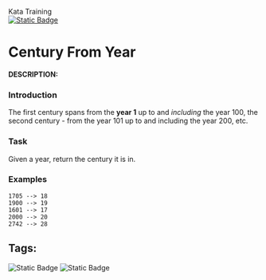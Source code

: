 Kata Training <br>
[![Static Badge](https://img.shields.io/badge/8kyu%20-%20black?style=flat&logo=codewars&labelColor=B1361E&color=black)](Javascript/8kyu)

# Century From Year

**DESCRIPTION:**

### Introduction

The first century spans from the **year 1** up to and *including* the year 100, the second century - from the year 101 up to and including the year 200, etc.

### Task

Given a year, return the century it is in.

### Examples
```
1705 --> 18
1900 --> 19
1601 --> 17
2000 --> 20
2742 --> 28
```

## Tags:

![Static Badge](https://img.shields.io/badge/fundamentals%20-%20purple?style=plastic) ![Static Badge](https://img.shields.io/badge/mathematetics%20-%20royalblue?style=plastic) 